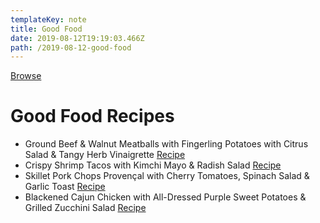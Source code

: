 ```yaml
---
templateKey: note
title: Good Food
date: 2019-08-12T19:19:03.466Z
path: /2019-08-12-good-food
---
```

[Browse](https://www.makegoodfood.ca/en/recipes)

# Good Food Recipes

- Ground Beef & Walnut Meatballs with Fingerling Potatoes with Citrus Salad & Tangy Herb Vinaigrette [Recipe](https://www.makegoodfood.ca/en/recipe/ground-beef-walnut-meatballs-with-fingerling-potatoes-5)
- Crispy Shrimp Tacos with Kimchi Mayo & Radish Salad [Recipe](https://www.makegoodfood.ca/en/recipe/crispy-shrimp-tacos-2)
- Skillet Pork Chops Provençal with Cherry Tomatoes, Spinach Salad & Garlic Toast
 [Recipe](https://www.makegoodfood.ca/en/recipe/skillet-pork-chops-provencal-2)
- Blackened Cajun Chicken with All-Dressed Purple Sweet Potatoes & Grilled Zucchini Salad [Recipe](https://www.makegoodfood.ca/en/recipe/blackened-cajun-chicken-with-all-dressed-purple-sweet-potatoes-1)

